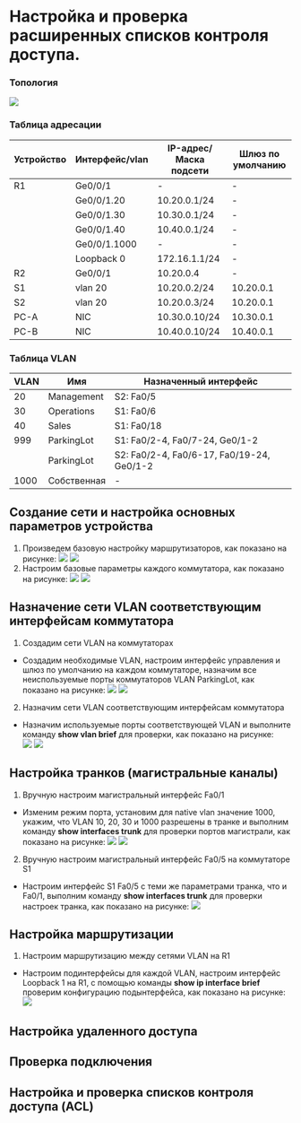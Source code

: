 # Настройка и проверка расширенных списков контроля доступа.

### Топология
![](https://github.com/devops-user/otus/blob/main/homeworks/homework_29/images/topo.png)

### Таблица адресации
| Устройство | Интерфейс/vlan | IP-адрес/Маска подсети | Шлюз по умолчанию |
--- | --- | --- | --- |
| R1 | Ge0/0/1 | - | - |
|  | Ge0/0/1.20 | 10.20.0.1/24 | - |
|  | Ge0/0/1.30 | 10.30.0.1/24 | - |
|  | Ge0/0/1.40 | 10.40.0.1/24 | - |
|  | Ge0/0/1.1000 | - | - |
|  | Loopback 0 | 172.16.1.1/24 | - |
| R2 | Ge0/0/1 | 10.20.0.4 | - |
| S1 | vlan 20 | 10.20.0.2/24 | 10.20.0.1 |
| S2 | vlan 20 | 10.20.0.3/24 | 10.20.0.1 |
| PC-A | NIC | 10.30.0.10/24 | 10.30.0.1 |
| PC-B | NIC | 10.40.0.10/24 | 10.40.0.1 |

### Таблица VLAN
| VLAN | Имя | Назначенный интерфейс |
--- | ---| --- |
| 20 | Management | S2: Fa0/5 |
| 30 | Operations | S1: Fa0/6 |
| 40 | Sales | S1: Fa0/18 |
| 999 | ParkingLot | S1: Fa0/2-4, Fa0/7-24, Ge0/1-2 |
|  | ParkingLot | S2: Fa0/2-4, Fa0/6-17, Fa0/19-24, Ge0/1-2 |
| 1000 | Собственная | - |

## Создание сети и настройка основных параметров устройства
1. Произведем базовую настройку маршрутизаторов, как показано на рисунке:
![](https://github.com/devops-user/otus/blob/main/homeworks/homework_29/images/R1.png)
![](https://github.com/devops-user/otus/blob/main/homeworks/homework_29/images/R2.png)
3. Настроим базовые параметры каждого коммутатора, как показано на рисунке:
![](https://github.com/devops-user/otus/blob/main/homeworks/homework_29/images/S1.png)
![](https://github.com/devops-user/otus/blob/main/homeworks/homework_29/images/S2.png)

## Назначение сети VLAN соответствующим интерфейсам коммутатора
1. Создадим сети VLAN на коммутаторах
  * Создадим необходимые VLAN, настроим интерфейс управления и шлюз по умолчанию на каждом коммутаторе, назначим все неиспользуемые порты коммутаторов VLAN ParkingLot, как показано на рисунке:
![](https://github.com/devops-user/otus/blob/main/homeworks/homework_29/images/S1_vlan.png)
![](https://github.com/devops-user/otus/blob/main/homeworks/homework_29/images/S2_vlan.png)

2. Назначим сети VLAN соответствующим интерфейсам коммутатора
  * Назначим используемые порты соответствующей VLAN и выполните команду **show vlan brief** для проверки, как показано на рисунке:  
![](https://github.com/devops-user/otus/blob/main/homeworks/homework_29/images/S1_vlan2.png)
![](https://github.com/devops-user/otus/blob/main/homeworks/homework_29/images/S2_vlan2.png)

## Настройка транков (магистральные каналы)
1. Вручную настроим магистральный интерфейс Fa0/1
  * Изменим режим порта, установим для native vlan значение 1000, укажим, что VLAN 10, 20, 30 и 1000 разрешены в транке и выполним команду **show interfaces trunk** для проверки портов магистрали, как показано на рисунке:
![](https://github.com/devops-user/otus/blob/main/homeworks/homework_29/images/S1_trunk.png)
![](https://github.com/devops-user/otus/blob/main/homeworks/homework_29/images/S2_trunk.png)
2. Вручную настроим магистральный интерфейс Fa0/5 на коммутаторе S1
  * Настроим интерфейс S1 Fa0/5 с теми же параметрами транка, что и Fa0/1,	выполним команду **show interfaces trunk** для проверки настроек транка, как показано на рисунке:
![](https://github.com/devops-user/otus/blob/main/homeworks/homework_29/images/S1_trunk2.png)

## Настройка маршрутизации
1. Настроим маршрутизацию между сетями VLAN на R1
  * Настроим подинтерфейсы для каждой VLAN, настроим интерфейс Loopback 1 на R1, с помощью команды **show ip interface brief** проверим конфигурацию подынтерфейса, как показано на рисунке:
![](https://github.com/devops-user/otus/blob/main/homeworks/homework_29/images/R1_vlan.png)

## Настройка удаленного доступа

## Проверка подключения

## Настройка и проверка списков контроля доступа (ACL)
